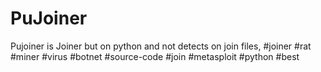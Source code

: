 # PuJoiner
Pujoiner is Joiner but on python and not detects on join files, #joiner #rat #miner #virus #botnet #source-code #join #metasploit #python #best
